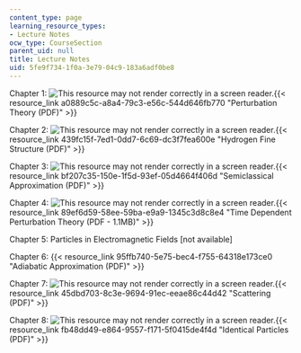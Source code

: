 ```yaml
---
content_type: page
learning_resource_types:
- Lecture Notes
ocw_type: CourseSection
parent_uid: null
title: Lecture Notes
uid: 5fe9f734-1f0a-3e79-04c9-183a6adf0be8
---
```


Chapter 1: ![This resource may not render correctly in a screen reader.](/images/inacessible.gif){{< resource_link a0889c5c-a8a4-79c3-e56c-544d646fb770 "Perturbation Theory (PDF)" >}}

Chapter 2: ![This resource may not render correctly in a screen reader.](/images/inacessible.gif){{< resource_link 439fc15f-7ed1-0dd7-6c69-dc3f7fea600e "Hydrogen Fine Structure (PDF)" >}} 

Chapter 3: ![This resource may not render correctly in a screen reader.](/images/inacessible.gif){{< resource_link bf207c35-150e-1f5d-93ef-05d4664f406d "Semiclassical Approximation (PDF)" >}} 

Chapter 4: ![This resource may not render correctly in a screen reader.](/images/inacessible.gif){{< resource_link 89ef6d59-58ee-59ba-e9a9-1345c3d8c8e4 "Time Dependent Perturbation Theory (PDF - 1.1MB)" >}}

Chapter 5: Particles in Electromagnetic Fields \[not available\]

Chapter 6: {{< resource_link 95ffb740-5e75-bec4-f755-64318e173ce0 "Adiabatic Approximation (PDF)" >}} 

Chapter 7: ![This resource may not render correctly in a screen reader.](/images/inacessible.gif){{< resource_link 45dbd703-8c3e-9694-91ec-eeae86c44d42 "Scattering (PDF)" >}} 

Chapter 8: ![This resource may not render correctly in a screen reader.](/images/inacessible.gif){{< resource_link fb48dd49-e864-9557-f171-5f0415de4f4d "Identical Particles (PDF)" >}}